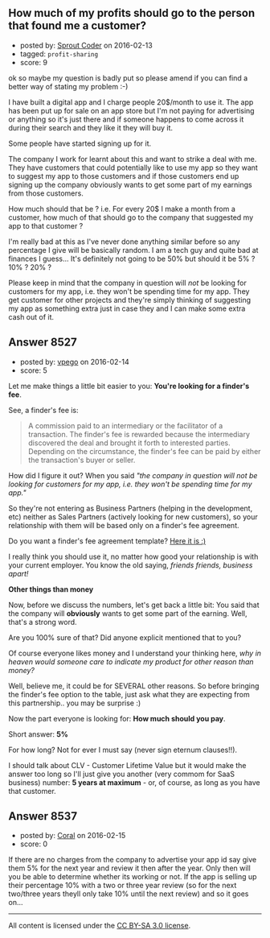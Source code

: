 ## How much of my profits should go to the person that found me a customer?

- posted by: [Sprout Coder](https://stackexchange.com/users/1075061/sprout-coder) on 2016-02-13
- tagged: `profit-sharing`
- score: 9

<p>ok so maybe my question is badly put so please amend if you can find a better way of stating my problem :-)</p>

<p>I have built a digital app and I charge people 20$/month to use it. The app has been put up for sale on an app store but I'm not paying for advertising or anything so it's just there and if someone happens to come across it during their search and they like it they will buy it.</p>

<p>Some people have started signing up for it.</p>

<p>The company I work for learnt about this and want to strike a deal with me. They have customers that could potentially like to use my app so they want to suggest my app to those customers and if those customers end up signing up the company obviously wants to get some part of my earnings from those customers.</p>

<p>How much should that be ? i.e. For every 20$ I make a month from a customer, how much of that should go to the company that suggested my app to that customer ?</p>

<p>I'm really bad at this as I've never done anything similar before so any percentage I give will be basically random. I am a tech guy and quite bad at finances I guess... It's definitely not going to be 50% but should it be 5% ? 10% ? 20% ?</p>

<p>Please keep in mind that the company in question will <em>not</em> be looking for customers for my app, i.e. they won't be spending time for my app. They get customer for other projects and they're simply thinking of suggesting my app as something extra just in case they and I can make some extra cash out of it.</p>



## Answer 8527

- posted by: [vpego](https://stackexchange.com/users/7073322/vpego) on 2016-02-14
- score: 5

<p>Let me make things a little bit easier to you: <strong>You're looking for a finder's fee</strong>.</p>

<p>See, a finder's fee is:</p>

<blockquote>
  <p>A commission paid to an intermediary or the facilitator of a
  transaction. The finder's fee is rewarded because the intermediary
  discovered the deal and brought it forth to interested parties.
  Depending on the circumstance, the finder's fee can be paid by either
  the transaction's buyer or seller.</p>
</blockquote>

<p>How did I figure it out? When you said <em>"the company in question will not be looking for customers for my app, i.e. they won't be spending time for my app."</em></p>

<p>So they're not entering as Business Partners (helping in the development, etc) neither as Sales Partners (actively looking for new customers), so your relationship with them will be based only on a finder's fee agreement.</p>

<p>Do you want a finder's fee agreement template? <a href="https://www.pandadoc.com/finders-fee-agreement-template" rel="nofollow">Here it is :)</a></p>

<p>I really think you should use it, no matter how good your relationship is with your current employer. You know the old saying, <em>friends friends, business apart!</em></p>

<p><strong>Other things than money</strong></p>

<p>Now, before we discuss the numbers, let's get back a little bit: You said that the company will <strong>obviously</strong> wants to get some part of the earning. Well, that's a strong word. </p>

<p>Are you 100% sure of that? Did anyone explicit mentioned that to you? </p>

<p>Of course everyone likes money and I understand your thinking here, <em>why in heaven would someone care to indicate my product for other reason than money?</em> </p>

<p>Well, believe me, it could be for SEVERAL other reasons. So before bringing the finder's fee option to the table, just ask what they are expecting from this partnership.. you may be surprise :)</p>

<p>Now the part everyone is looking for: <strong>How much should you pay</strong>.</p>

<p>Short answer: <strong>5%</strong></p>

<p>For how long? Not for ever I must say (never sign eternum clauses!!).</p>

<p>I should talk about CLV - Customer Lifetime Value but it would make the answer too long so I'll just give you another (very commom for SaaS business) number: <strong>5 years at maximum</strong> - or, of course, as long as you have that customer. </p>



## Answer 8537

- posted by: [Coral](https://stackexchange.com/users/7289746/coral) on 2016-02-15
- score: 0

<p>If there are no charges from the company to advertise your app id say give them 5% for the next year and review it then after the year. Only then will you be able to determine whether its working or not. If the app is selling up their percentage 10% with a two or three year review  (so for the next two/three years theyll only take 10% until the next review) and so it goes on...</p>




---

All content is licensed under the [CC BY-SA 3.0 license](https://creativecommons.org/licenses/by-sa/3.0/).
